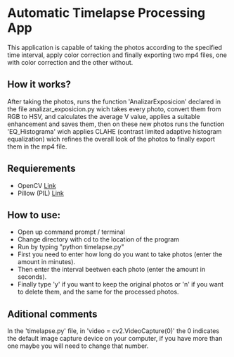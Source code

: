 # Automatic Timelapse Processing App

This application is capable of taking the photos according to the specified time interval, apply color correction and finally exporting two mp4 files, one with color correction and the other without.

## How it works?

After taking the photos, runs the function 'AnalizarExposicion' declared in the file analizar_exposicion.py wich takes every photo, convert them from RGB to HSV, and calculates the average V value, applies a suitable enhancement and saves them, then on these new photos runs the function 'EQ_Histograma' wich applies CLAHE (contrast limited adaptive histogram equalization) wich refines the overall look of the photos to finally export them in the mp4 file.

## Requierements

* OpenCV  [Link](https://opencv.org/)
* Pillow (PIL) [Link](https://python-pillow.org/)

## How to use:

* Open up command prompt / terminal
* Change directory with cd to the location of the program 
* Run by typing "python timelapse.py"
* First you need to enter how long do you want to take photos (enter the amount in minutes).
* Then enter the interval beetwen each photo (enter the amount in seconds).
* Finally type 'y' if you want to keep the original photos or 'n' if you want to delete them, and the same for the processed photos.

## Aditional comments

In the 'timelapse.py' file, in 'video = cv2.VideoCapture(0)'  the 0 indicates the default image capture device on your computer, if you have more than one maybe you will need to change that number.
